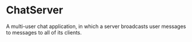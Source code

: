 # ChatServer
A multi-user chat application, in which a server broadcasts user messages to  messages to all of its clients.
